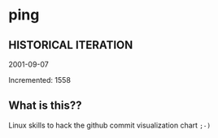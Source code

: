 # ping

## HISTORICAL ITERATION
2001-09-07

Incremented: 1558

## What is this?? 
Linux skills to hack the github commit visualization chart `;-)`
